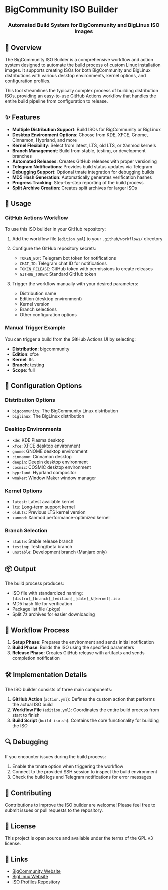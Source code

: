 # BigCommunity ISO Builder

<div align="center">
  <h3>Automated Build System for BigCommunity and BigLinux ISO Images</h3>
</div>

## 📖 Overview

The BigCommunity ISO Builder is a comprehensive workflow and action system designed to automate the build process of custom Linux installation images. It supports creating ISOs for both BigCommunity and BigLinux distributions with various desktop environments, kernel options, and configuration profiles.

This tool streamlines the typically complex process of building distribution ISOs, providing an easy-to-use GitHub Actions workflow that handles the entire build pipeline from configuration to release.

## ✨ Features

- **Multiple Distribution Support**: Build ISOs for BigCommunity or BigLinux
- **Desktop Environment Options**: Choose from KDE, XFCE, Gnome, Cinnamon, Hyprland, and more
- **Kernel Flexibility**: Select from latest, LTS, old LTS, or Xanmod kernels
- **Branch Management**: Build from stable, testing, or development branches
- **Automated Releases**: Creates GitHub releases with proper versioning
- **Telegram Notifications**: Provides build status updates via Telegram
- **Debugging Support**: Optional tmate integration for debugging builds
- **MD5 Hash Generation**: Automatically generates verification hashes
- **Progress Tracking**: Step-by-step reporting of the build process
- **Split Archive Creation**: Creates split archives for larger ISOs

## 🚀 Usage

### GitHub Actions Workflow

To use this ISO builder in your GitHub repository:

1. Add the workflow file (`edition.yml`) to your `.github/workflows/` directory
2. Configure the GitHub repository secrets:
   - `TOKEN_BOT`: Telegram bot token for notifications
   - `CHAT_ID`: Telegram chat ID for notifications
   - `TOKEN_RELEASE`: GitHub token with permissions to create releases
   - `GITHUB_TOKEN`: Standard GitHub token

3. Trigger the workflow manually with your desired parameters:
   - Distribution name
   - Edition (desktop environment)
   - Kernel version
   - Branch selections
   - Other configuration options

### Manual Trigger Example

You can trigger a build from the GitHub Actions UI by selecting:

- **Distribution**: bigcommunity
- **Edition**: xfce
- **Kernel**: lts
- **Branch**: testing
- **Scope**: full

## 🔧 Configuration Options

### Distribution Options
- `bigcommunity`: The BigCommunity Linux distribution
- `biglinux`: The BigLinux distribution

### Desktop Environments
- `kde`: KDE Plasma desktop
- `xfce`: XFCE desktop environment
- `gnome`: GNOME desktop environment
- `cinnamon`: Cinnamon desktop
- `deepin`: Deepin desktop environment
- `cosmic`: COSMIC desktop environment
- `hyprland`: Hyprland compositor
- `wmaker`: Window Maker window manager

### Kernel Options
- `latest`: Latest available kernel
- `lts`: Long-term support kernel
- `oldLts`: Previous LTS kernel version
- `xanmod`: Xanmod performance-optimized kernel

### Branch Selection
- `stable`: Stable release branch
- `testing`: Testing/beta branch
- `unstable`: Development branch (Manjaro only)

## 📦 Output

The build process produces:
- ISO file with standardized naming: `[distro]_[branch]_[edition]_[date]_k[kernel].iso`
- MD5 hash file for verification
- Package list file (.pkgs)
- Split 7z archives for easier downloading

## 🔄 Workflow Process

1. **Setup Phase**: Prepares the environment and sends initial notification
2. **Build Phase**: Builds the ISO using the specified parameters
3. **Release Phase**: Creates GitHub release with artifacts and sends completion notification

## 🛠️ Implementation Details

The ISO builder consists of three main components:

1. **GitHub Action** (`action.yml`): Defines the custom action that performs the actual ISO build
2. **Workflow File** (`edition.yml`): Coordinates the entire build process from start to finish
3. **Build Script** (`build-iso.sh`): Contains the core functionality for building the ISO

## 🔍 Debugging

If you encounter issues during the build process:

1. Enable the tmate option when triggering the workflow
2. Connect to the provided SSH session to inspect the build environment
3. Check the build logs and Telegram notifications for error messages

## 🤝 Contributing

Contributions to improve the ISO builder are welcome! Please feel free to submit issues or pull requests to the repository.

## 📄 License

This project is open source and available under the terms of the GPL v3 license.

## 🔗 Links

- [BigCommunity Website](https://communitybig.org)
- [BigLinux Website](https://www.biglinux.com.br)
- [ISO Profiles Repository](https://github.com/big-comm/iso-profiles)
